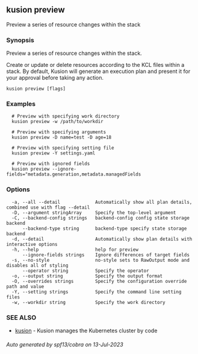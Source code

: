 ## kusion preview

Preview a series of resource changes within the stack

### Synopsis

Preview a series of resource changes within the stack.

 Create or update or delete resources according to the KCL files within a stack. By default, Kusion will generate an execution plan and present it for your approval before taking any action.

```
kusion preview [flags]
```

### Examples

```
  # Preview with specifying work directory
  kusion preview -w /path/to/workdir
  
  # Preview with specifying arguments
  kusion preview -D name=test -D age=18
  
  # Preview with specifying setting file
  kusion preview -Y settings.yaml
  
  # Preview with ignored fields
  kusion preview --ignore-fields="metadata.generation,metadata.managedFields
```

### Options

```
  -a, --all --detail             Automatically show all plan details, combined use with flag --detail
  -D, --argument stringArray     Specify the top-level argument
  -C, --backend-config strings   backend-config config state storage backend
      --backend-type string      backend-type specify state storage backend
  -d, --detail                   Automatically show plan details with interactive options
  -h, --help                     help for preview
      --ignore-fields strings    Ignore differences of target fields
  -s, --no-style                 no-style sets to RawOutput mode and disables all of styling
      --operator string          Specify the operator
  -o, --output string            Specify the output format
  -O, --overrides strings        Specify the configuration override path and value
  -Y, --setting strings          Specify the command line setting files
  -w, --workdir string           Specify the work directory
```

### SEE ALSO

* [kusion](kusion.md)	 - Kusion manages the Kubernetes cluster by code

###### Auto generated by spf13/cobra on 13-Jul-2023
